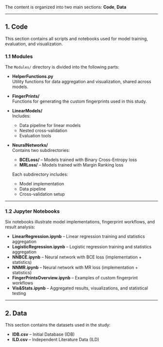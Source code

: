 The content is organized into two main sections: **Code**, **Data**

---

## 1. Code

This section contains all scripts and notebooks used for model training, evaluation, and visualization.  

### 1.1 Modules
The `Modules/` directory is divided into the following parts:

- **HelperFunctions.py**  
  Utility functions for data aggregation and visualization, shared across models.  

- **FingerPrints/**  
  Functions for generating the custom fingerprints used in this study.  

- **LinearModels/**  
  Includes:  
  - Data pipeline for linear models  
  - Nested cross-validation  
  - Evaluation tools  

- **NeuralNetworks/**  
  Contains two subdirectories:  
  - **BCELoss/** – Models trained with Binary Cross-Entropy loss  
  - **MRLoss/** – Models trained with Margin Ranking loss  

  Each subdirectory includes:  
  - Model implementation  
  - Data pipeline  
  - Cross-validation setup  

---

### 1.2 Jupyter Notebooks
Six notebooks illustrate model implementations, fingerprint workflows, and result analysis:

- **LinearRegression.ipynb** – Linear regression training and statistics aggregation  
- **LogisticRegression.ipynb** – Logistic regression training and statistics aggregation  
- **NNBCE.ipynb** – Neural network with BCE loss (implementation + statistics)  
- **NNMR.ipynb** – Neural network with MR loss (implementation + statistics)  
- **FingerPrintsOverview.ipynb** – Examples of custom fingerprint workflows  
- **Vis&Stats.ipynb** – Aggregated results, visualizations, and statistical testing  

---

## 2. Data

This section contains the datasets used in the study:  

- **IDB.csv** – Initial Database (IDB)  
- **ILD.csv** – Independent Literature Data (ILD)  

